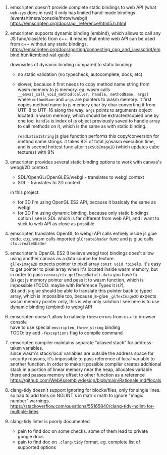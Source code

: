 1. emscripten doesn't provide complete static bindings to web API (what
  `web-sys` does in rust) it only has limited hand-made bindings
  (events/timers/console/throw/webgl)
  https://emscripten.org/docs/api_reference/html5.h.html

1. emscripten supports dynamic binding (embind), which allows to call any JS
    func/class/etc from c++. it means that entire web API can be used from c++
    without any static bindings.
    https://emscripten.org/docs/porting/connecting_cpp_and_javascript/embind.html#embind-val-guide

    downsides of dynamic binding compared to static binding:
    - no static validation (no typecheck, autocomplete, docs, etc)
    - slower, because it first needs to copy method name string from wasm memory
    to js memory.
      eg. wasm calls `__emval_call_void_method(caller, handle, methodName, args)`
      where `methodName` and `args` are pointers to wasm memory. it first copies
      method name to js memory char by char converting it from UTF-8 to UTF-16
      along the way. `args` points to arguments object located in wasm memory,
      which should be extracted/copied one by one too. `handle` is index of js
      object previously saved to handle array to call methods on it, which is the
      same as with static binding.

      `readLatin1String` js glue function performs this copy/conversion for
      method name strings. it takes 8% of total js/wasm execution time, and is
      second hottest func after `texSubImage2D` (which updates cube textures)
      with 9%


1. emscripten provides several static binding options to work with canvas's
webgl/2D context:
    - SDL/OpenGL/OpenGLES/webgl - translates to webgl context
    - SDL - translates to 2D context

    in this project:
    - for 3D I'm using OpenGL ES2 API, because it basicaly the same as webgl
    - for 2D I'm using dynamic binding, because only static bindings option I
    see is SDL which is far different from web API, and I want to stick to web
    API as close as possible

1. emscripten translates OpenGL to webgl API calls entirely inside js glue code.
    e.g. wasm calls imported `glCreateShader` func and js glue calls
    `ctx.createShader`

1. emscripten's OpenGL ES2 (I believe webgl too) bindings does't allow using
  another canvas as a data source for texture.  
    `glTexImage2D` expects pointer to pixel array `const void *pixels`.
    it's easy to get pointer to pixel array when it's located inside wasm
    memory, but in order to pass `canvas/ctx.getImageData().data` you have to  
    (a) get js memory pointer and pass it to wasm function, which is
    impossible (TODO: maybe with Reference Types it is?),  
    (b) and js-glue should be able to translate this pointer back to typed array,
    which is impossible too, because js-glue `_glTexImage2D` expects wasm memory
    pointer only, this is why only solution I see here is to use dynamic binding
    (embind) to webgl API

1. emscripten doesn't allow to natively `throw` errors from c++ to browser console  
  have to use special `emscripten_throw_string` binding  
  TODO: try add `-fexceptions` flag to compile command

1. emscripten compiler maintains separate "aliased stack" for address-taken
  variables.  
  since wasm's stack/local variables are outside the address space for security
  reasons, it's impossible to pass reference of local variable to another
  function. in order to make it possible compiler creates additional stack in a
  portion of linear memory near the heap, allocates variable there and passes
  memory offset to other function as a reference
  https://github.com/WebAssembly/design/blob/main/Rationale.md#locals

1. clang-tidy doesn't support ignoring for blocks/files, only for single lines.  
  so had to add tons on NOLINT's in matrix math to ignore "magic number" warnings.  
  https://stackoverflow.com/questions/55165840/clang-tidy-nolint-for-multiple-lines

1. clang-tidy linter is poorly documented  
    - pain to find doc on some checks. some of them lead to private google docs
    - pain to find doc on `.clang-tidy` format. eg. complete list of supported options
